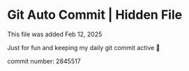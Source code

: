 # Git Auto Commit | Hidden File

This file was added Feb 12, 2025

Just for fun and keeping my daily git commit active 🤪

commit number: 2845517
